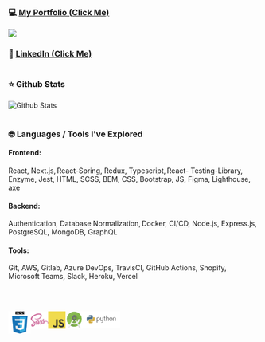 ### :computer: [My Portfolio (Click Me)][website]

<a href="https://github.com/mattfrancis888/portfolio3">
  <img align="center" src="https://github-readme-stats.vercel.app/api/pin/?username=mattfrancis888&repo=portfolio3&theme=buefy" />
</a>


### :office: [LinkedIn (Click Me)][linkedin]

#

### :star: Github Stats

<img align="center" alt="Github Stats" src="https://github-readme-stats.vercel.app/api?username=mattfrancis888&show_icons=true&hide_border=true&include_all_commits=true&count_private=true" />

#

### :nerd_face: Languages / Tools I've Explored

#### Frontend: 
React, Next.js, React-Spring, Redux, Typescript, React- Testing-Library, Enzyme, Jest, HTML, SCSS, BEM, CSS, Bootstrap, JS, Figma, Lighthouse, axe

#### Backend: 
Authentication, Database Normalization, Docker, CI/CD, Node.js, Express.js, PostgreSQL, MongoDB, GraphQL

#### Tools: 
Git, AWS, Gitlab, Azure DevOps, TravisCI, GitHub Actions, Shopify, Microsoft Teams, Slack, Heroku, Vercel

<br/><br/>

<img align="left" alt="CSS3" width="45px" src="https://raw.githubusercontent.com/github/explore/80688e429a7d4ef2fca1e82350fe8e3517d3494d/topics/css/css.png" />
<img align="left" alt="Sass" width="35px" src="https://raw.githubusercontent.com/github/explore/80688e429a7d4ef2fca1e82350fe8e3517d3494d/topics/sass/sass.png" />
<img align="left" alt="JavaScript" width="35px" src="https://raw.githubusercontent.com/github/explore/80688e429a7d4ef2fca1e82350fe8e3517d3494d/topics/javascript/javascript.png" />
<img align="left" alt="Android Studio" width="35px" src="https://github.com/mattfrancis888/mattfrancis888/blob/master/readmeImg/androidStudio.png" />
<img align="left" alt="Python" width="75px" src="https://github.com/mattfrancis888/mattfrancis888/blob/master/readmeImg/python.png" />
<br />

[website]: https://mattfrancis.vercel.app/
[linkedin]: https://www.linkedin.com/in/matthew-francis-b9b1b31a2/
